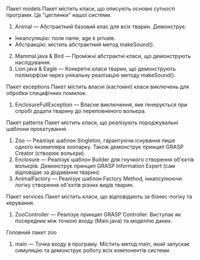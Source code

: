 Пакет models
Пакет містить класи, що описують основні сутності програми. Це "цеглинки" нашої системи.
1. Animal — Абстрактний базовий клас для всіх тварин. Демонструє:
- Інкапсуляцію: поля name, age є private.
- Абстракцію: містить абстрактний метод makeSound().
2. Mammal.java & Bird — Проміжні абстрактні класи, що демонструють наслідування.
3. Lion.java & Eagle — Конкретні класи тварин, що демонструють поліморфізм через унікальну реалізацію методу makeSound().
  
Пакет exceptions
Пакет містить власні (кастомні) класи виключень для обробки специфічних помилок.
1. EnclosureFullException — Власне виключення, яке генерується при спробі додати тварину до переповненого вольєра.

Пакет patterns
Пакет містить класи, що реалізують породжувальні шаблони проєктування.
1. Zoo — Реалізує шаблон Singleton, гарантуючи існування лише одного екземпляра зоопарку. Також демонструє принцип GRASP Creator (створює вольєри).
2. Enclosure — Реалізує шаблон Builder для гнучкого створення об'єктів вольєрів. Демонструє принцип GRASP Information Expert (сам відповідає за додавання тварин).
3. AnimalFactory — Реалізує шаблон Factory Method, інкапсулюючи логіку створення об'єктів різних видів тварин.

Пакет services
Пакет містить класи, що відповідають за бізнес-логіку та керування.
1. ZooController — Реалізує принцип GRASP Controller. Виступає як посередник між точкою входу (Main.java) та моделлю даних.

Головний пакет zoo
1. main — Точка входу в програму. Містить метод main, який запускає симуляцію та демонструє роботу всіх компонентів системи.
